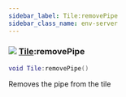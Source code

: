 ```yaml
---
sidebar_label: Tile:removePipe
sidebar_class_name: env-server
---
```


### ![](/img/wiki/server.png) [Tile](../tile/README.md):removePipe

```lua
void Tile:removePipe()
```

Removes the pipe from the tile<br/>
